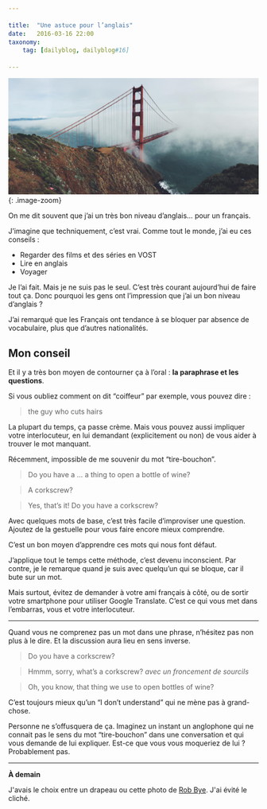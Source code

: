 ```yaml
---

title:  "Une astuce pour l’anglais"
date:   2016-03-16 22:00
taxonomy:
    tag: [dailyblog, dailyblog#16]
    
---
```


![bridge](/assets/images/bridge@2x.jpg){: .image-zoom}

On me dit souvent que j’ai un très bon niveau d’anglais… pour un français.

J’imagine que techniquement, c’est vrai. Comme tout le monde, j’ai eu ces conseils : 
- Regarder des films et des séries en VOST
- Lire en anglais
- Voyager

Je l’ai fait. Mais je ne suis pas le seul. C’est très courant aujourd’hui de faire tout ça. Donc pourquoi les gens ont l’impression que j’ai un bon niveau d’anglais ?

J’ai remarqué que les Français ont tendance à se bloquer par absence de vocabulaire, plus que d’autres nationalités.

## Mon conseil

Et il y a très bon moyen de contourner ça à l’oral : **la paraphrase et les questions**.

Si vous oubliez comment on dit “coiffeur” par exemple, vous pouvez dire :

> the guy who cuts hairs

La plupart du temps, ça passe crème. Mais vous pouvez aussi impliquer votre interlocuteur, en lui demandant (explicitement ou non) de vous aider à trouver le mot manquant.

Récemment, impossible de me souvenir du mot “tire-bouchon”.

> Do you have a … a thing to open a bottle of wine?

> A corkscrew?

> Yes, that’s it! Do you have a corkscrew?

Avec quelques mots de base, c’est très facile d’improviser une question. Ajoutez de la gestuelle pour vous faire encore mieux comprendre. 

C’est un bon moyen d’apprendre ces mots qui nous font défaut.

J’applique tout le temps cette méthode, c’est devenu inconscient. Par contre, je le remarque quand je suis avec quelqu’un qui se bloque, car il bute sur un mot.

Mais surtout, évitez de demander à votre ami français à côté, ou de sortir votre smartphone pour utiliser Google Translate. C’est ce qui vous met dans l’embarras, vous et votre interlocuteur.

____

Quand vous ne comprenez pas un mot dans une phrase, n’hésitez pas non plus à le dire. Et la discussion aura lieu en sens inverse.

> Do you have a corkscrew?

> Hmmm, sorry, what’s a corkscrew? *avec un froncement de sourcils*

> Oh, you know, that thing we use to open bottles of wine?

C’est toujours mieux qu’un “I don’t understand” qui ne mène pas à grand-chose.

Personne ne s’offusquera de ça. Imaginez un instant un anglophone qui ne connait pas le sens du mot “tire-bouchon” dans une conversation et qui vous demande de lui expliquer. Est-ce que vous vous moqueriez de lui ? Probablement pas.
_____

**À demain**

J'avais le choix entre un drapeau ou cette photo de [Rob Bye](https://unsplash.com/robbye91). J'ai évité le cliché.
